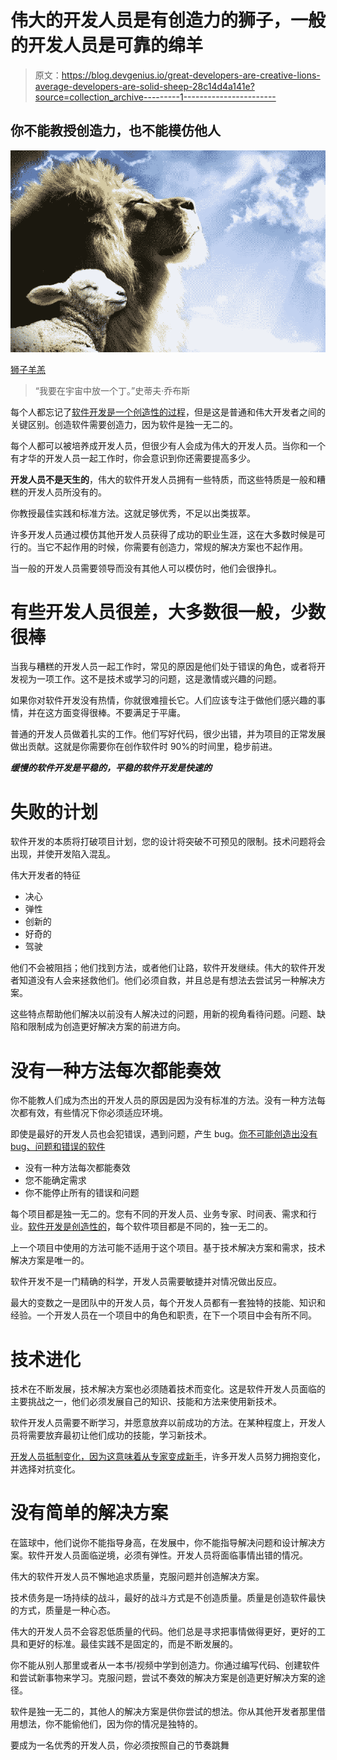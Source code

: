# 伟大的开发人员是有创造力的狮子，一般的开发人员是可靠的绵羊

> 原文：<https://blog.devgenius.io/great-developers-are-creative-lions-average-developers-are-solid-sheep-28c14d4a141e?source=collection_archive---------1----------------------->

## 你不能教授创造力，也不能模仿他人

![](img/63b3999e39a310108d8b53202613b4d1.png)

[狮子羊羔](https://pixabay.com/photos/lion-lamb-sky-jesus-god-holy-3959780/)

> “我要在宇宙中放一个丁。”史蒂夫·乔布斯

每个人都忘记了[软件开发是一个创造性的过程](/software-development-is-a-creative-process-an-original-masterpiece-not-a-paint-by-numbers-1700e05e6d7b)，但是这是普通和伟大开发者之间的关键区别。创造软件需要创造力，因为软件是独一无二的。

每个人都可以被培养成开发人员，但很少有人会成为伟大的开发人员。当你和一个有才华的开发人员一起工作时，你会意识到你还需要提高多少。

**开发人员不是天生的**，伟大的软件开发人员拥有一些特质，而这些特质是一般和糟糕的开发人员所没有的。

你教授最佳实践和标准方法。这就足够优秀，不足以出类拔萃。

许多开发人员通过模仿其他开发人员获得了成功的职业生涯，这在大多数时候是可行的。当它不起作用的时候，你需要有创造力，常规的解决方案也不起作用。

当一般的开发人员需要领导而没有其他人可以模仿时，他们会很挣扎。

# 有些开发人员很差，大多数很一般，少数很棒

当我与糟糕的开发人员一起工作时，常见的原因是他们处于错误的角色，或者将开发视为一项工作。这不是技术或学习的问题，这是激情或兴趣的问题。

如果你对软件开发没有热情，你就很难擅长它。人们应该专注于做他们感兴趣的事情，并在这方面变得很棒。不要满足于平庸。

普通的开发人员做着扎实的工作。他们写好代码，很少出错，并为项目的正常发展做出贡献。这就是你需要你在创作软件时 90%的时间里，稳步前进。

***缓慢的软件开发是平稳的，平稳的软件开发是快速的***

# 失败的计划

软件开发的本质将打破项目计划，您的设计将突破不可预见的限制。技术问题将会出现，并使开发陷入混乱。

伟大开发者的特征

*   决心
*   弹性
*   创新的
*   好奇的
*   驾驶

他们不会被阻挡；他们找到方法，或者他们让路，软件开发继续。伟大的软件开发者知道没有人会来拯救他们。他们必须自救，并且总是有想法去尝试另一种解决方案。

这些特点帮助他们解决以前没有人解决过的问题，用新的视角看待问题。问题、缺陷和限制成为创造更好解决方案的前进方向。

# **没有一种方法每次都能奏效**

你不能教人们成为杰出的开发人员的原因是因为没有标准的方法。没有一种方法每次都有效，有些情况下你必须适应环境。

即使是最好的开发人员也会犯错误，遇到问题，产生 bug。[你不可能创造出没有 bug、问题和错误的软件](https://medium.com/geekculture/you-cannot-create-software-without-bugs-problems-and-mistakes-615b6540bc3f)

*   没有一种方法每次都能奏效
*   您不能确定需求
*   你不能停止所有的错误和问题

每个项目都是独一无二的。您有不同的开发人员、业务专家、时间表、需求和行业。[软件开发是创造性的](/software-development-is-a-creative-process-an-original-masterpiece-not-a-paint-by-numbers-1700e05e6d7b)，每个软件项目都是不同的，独一无二的。

上一个项目中使用的方法可能不适用于这个项目。基于技术解决方案和需求，技术解决方案是唯一的。

软件开发不是一门精确的科学，开发人员需要敏捷并对情况做出反应。

最大的变数之一是团队中的开发人员，每个开发人员都有一套独特的技能、知识和经验。一个开发人员在一个项目中的角色和职责，在下一个项目中会有所不同。

# **技术进化**

技术在不断发展，技术解决方案也必须随着技术而变化。这是软件开发人员面临的主要挑战之一，他们必须发展自己的知识、技能和方法来使用新技术。

软件开发人员需要不断学习，并愿意放弃以前成功的方法。在某种程度上，开发人员将需要放弃最初让他们成功的技能，学习新技术。

[开发人员抵制变化，因为这意味着从专家变成新手](https://medium.com/geekculture/developers-resist-change-because-it-means-going-from-expert-to-novice-71461bd5feee)，许多开发人员努力拥抱变化，并选择对抗变化。

# **没有简单的解决方案**

在篮球中，他们说你不能指导身高，在发展中，你不能指导解决问题和设计解决方案。软件开发人员面临逆境，必须有弹性。开发人员将面临事情出错的情况。

伟大的软件开发人员不懈地追求质量，克服问题并创造解决方案。

技术债务是一场持续的战斗，最好的战斗方式是不创造质量。质量是创造软件最快的方式，质量是一种心态。

伟大的开发人员不会容忍低质量的代码。他们总是寻求把事情做得更好，更好的工具和更好的标准。最佳实践不是固定的，而是不断发展的。

你不能从别人那里或者从一本书/视频中学到创造力。你通过编写代码、创建软件和尝试新事物来学习。克服问题，尝试不奏效的解决方案是创造更好解决方案的途径。

软件是独一无二的，其他人的解决方案是供你尝试的想法。你从其他开发者那里借用想法，你不能偷他们，因为你的情况是独特的。

要成为一名优秀的开发人员，你必须按照自己的节奏跳舞
